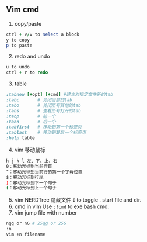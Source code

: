 ## Vim cmd

1. copy/paste
```ruby
ctrl + v/v to select a block
y to copy
p to paste
```
2. redo and undo
```ruby
u to undo
ctrl + r to redo
```
3. table
```ruby
:tabnew [+opt] [+cmd] #建立对指定文件新的tab
:tabc       # 关闭当前的tab
:tabo       # 关闭所有其他的tab
:tabs       # 查看所有打开的tab
:tabp       # 前一个
:tabn       # 后一个
:tabfirst   # 移动到第一个标签页
:tablast    # 移动到最后一个标签页
:help table
```
4. vim 移动鼠标
```bash
h j k l 左、下、上、右
0：移动光标到当前行首
^：移动光标到当前行的第一个字母位置
$：移动光标到行尾
)：移动光标到下一个句子
(：移动光标到上一个句子
```
5. vim NERDTree 隐藏文件
`I` to toggle . start file and dir.
6. cmd in vim
Use `:!cmd` to exe bash cmd.
7. vim jump file with number
```bash
ngg or nG # 25gg or 25G
:n
vim +n filename
```


